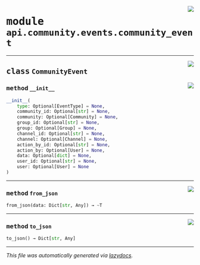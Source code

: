 <!-- markdownlint-disable -->

<a href="../../../src/switch/api/community/events/community_event.py#L0"><img align="right" src="https://img.shields.io/badge/-source-cccccc?style=flat-square"/></a>

# <kbd>module</kbd> `api.community.events.community_event`






---

<a href="../../../src/switch/api/community/events/community_event.py#L13"><img align="right" src="https://img.shields.io/badge/-source-cccccc?style=flat-square"/></a>

## <kbd>class</kbd> `CommunityEvent`




<a href="../../../src/switch/api/community/events/community_event.py#L14"><img align="right" src="https://img.shields.io/badge/-source-cccccc?style=flat-square"/></a>

### <kbd>method</kbd> `__init__`

```python
__init__(
    type: Optional[EventType] = None,
    community_id: Optional[str] = None,
    community: Optional[Community] = None,
    group_id: Optional[str] = None,
    group: Optional[Group] = None,
    channel_id: Optional[str] = None,
    channel: Optional[Channel] = None,
    action_by_id: Optional[str] = None,
    action_by: Optional[User] = None,
    data: Optional[dict] = None,
    user_id: Optional[str] = None,
    user: Optional[User] = None
)
```








---

<a href="../../../src/switch/api/community/events/community_event.py#L59"><img align="right" src="https://img.shields.io/badge/-source-cccccc?style=flat-square"/></a>

### <kbd>method</kbd> `from_json`

```python
from_json(data: Dict[str, Any]) → ~T
```





---

<a href="../../../src/switch/api/community/events/community_event.py#L42"><img align="right" src="https://img.shields.io/badge/-source-cccccc?style=flat-square"/></a>

### <kbd>method</kbd> `to_json`

```python
to_json() → Dict[str, Any]
```








---

_This file was automatically generated via [lazydocs](https://github.com/ml-tooling/lazydocs)._
